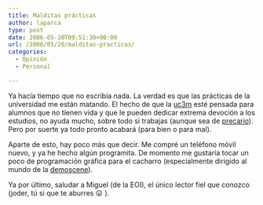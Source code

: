 ```yaml
---
title: Malditas prácticas
author: laparca
type: post
date: 2006-05-20T09:51:30+00:00
url: /2006/05/20/malditas-practicas/
categories:
  - Opinión
  - Personal

---
```

Ya hacía tiempo que no escribía nada. La verdad es que las prácticas de la universidad me están matando. El hecho de que la <a target="_blank" title="Universidad Carlos III de Madrid" href="http://www.uc3m.es/">uc3m</a> esté pensada para alumnos que no tienen vida y que le pueden dedicar extrema devoción a los estudios, no ayuda mucho, sobre todo si trabajas (aunque sea de <a target="_blank" title="Información sobre las exigencias para un mejor trabajo de becario" href="http://www.precarios.org">precario</a>). Pero por suerte ya todo pronto acabará (para bien o para mal).

Aparte de esto, hay poco más que decir. Me compré un teléfono móvil nuevo, y ya he hecho algún programita. De momento me gustaría tocar un poco de programación gráfica para el cacharro (especialmente dirigido al mundo de la <a target="_blank" title="Explicación de qué es demoscene de wikipedia" href="http://es.wikipedia.org/wiki/Demoscene">demoscene</a>).

Ya por último, saludar a Miguel (de la EOI), el único lector fiel que conozco (joder, tú si que te aburres 😛 ).
